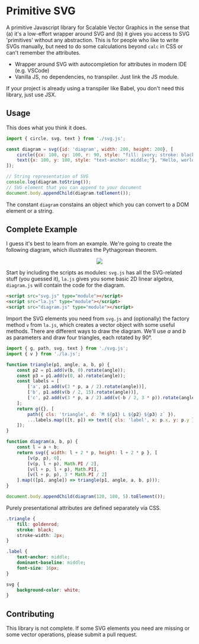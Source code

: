 # Primitive SVG

A primitive Javascript library for Scalable Vector Graphics in the sense that (a) it's a low-effort wrapper around SVG and (b) it gives you access to SVG 'primitives' without any abstraction.
This is for people who like to write SVGs manually, but need to do some calculations beyond `calc` in CSS or can't remember the attributes.

* Wrapper around SVG with autocompletion for attributes in modern IDE (e.g. VSCode)
* Vanilla JS, no dependencies, no transpiler. Just link the JS module.

If your project is already using a transpiler like Babel, you don't need this library, just use JSX.

## Usage

This does what you think it does.

```js
import { circle, svg, text } from './svg.js';

const diagram = svg({id: 'diagram', width: 200, height: 200}, [
    circle({cx: 100, cy: 100, r: 90, style: "fill: ivory; stroke: black;"}),
    text({x: 100, y: 100, style: "text-anchor: middle;"}, "Hello, world!"),
]);

// String representation of SVG
console.log(diagram.toString());
// SVG element that you can append to your document
document.body.appendChild(diagram.toElement());
```

The constant `diagram` constains an object which you can convert to a DOM element or a string.

## Complete Example

I guess it's best to learn from an example. 
We're going to create the following diagram, which illustrates the Pythagorean theorem.

<p align="middle">
<img src="https://user-images.githubusercontent.com/24353834/197812033-d2d2d2f2-7ff3-4654-b51f-caa484580790.svg">
</p>

Start by including the scripts as modules: `svg.js` has all the SVG-related stuff (you guessed it), `la.js` gives you some basic 2D linear algebra, `diagram.js` will contain the code for the diagram.

```html
<script src="svg.js" type="module"></script>
<script src="la.js" type="module"></script>
<script src="diagram.js" type="module"></script>
```

Import the SVG elements you need from `svg.js` and (optionally) the factory method `v` from `la.js`, which creates a vector object with some useful methods.
There are different ways to draw the diagram. 
We'll use *a* and *b* as parameters and draw four triangles, each rotated by 90°.
    
```javascript
import { g, path, svg, text } from './svg.js';
import { v } from './la.js';

function triangle(p1, angle, a, b, p) {
    const p2 = p1.add(v(b, 0).rotate(angle));
    const p3 = p1.add(v(0, a).rotate(angle));
    const labels = [
        ['a', p1.add(v(3 * p, a / 2).rotate(angle))],
        ['b', p1.add(v(b / 2, 15).rotate(angle))],
        ['c', p2.add(v(3 * p, a / 2).add(v(-b / 2, 3 * p)).rotate(angle))],
    ];
    return g({}, [
        path({ cls: 'triangle', d: `M ${p1} L ${p2} ${p3} z` }),
        ...labels.map(([t, p]) => text({ cls: 'label', x: p.x, y: p.y }, t)),
    ]);
}

function diagram(a, b, p) {
    const l = a + b;
    return svg({ width: l + 2 * p, height: l + 2 * p }, [
        [v(p, p), 0],
        [v(p, l + p), Math.PI / 2],
        [v(l + p, l + p), Math.PI],
        [v(l + p, p), 3 * Math.PI / 2]
    ].map(([p1, angle]) => triangle(p1, angle, a, b, p)));
}

document.body.appendChild(diagram(120, 180, 5).toElement());
```

Purely presentational attributes are defined separately via CSS.

```css
.triangle {
    fill: goldenrod;
    stroke: black;
    stroke-width: 2px;
}

.label {
    text-anchor: middle;
    dominant-baseline: middle;
    font-size: 16px;
}

svg {
    background-color: white;
}
```


## Contributing

This library is not complete. 
If some SVG elements you need are missing or some vector operations, please submit a pull request.
